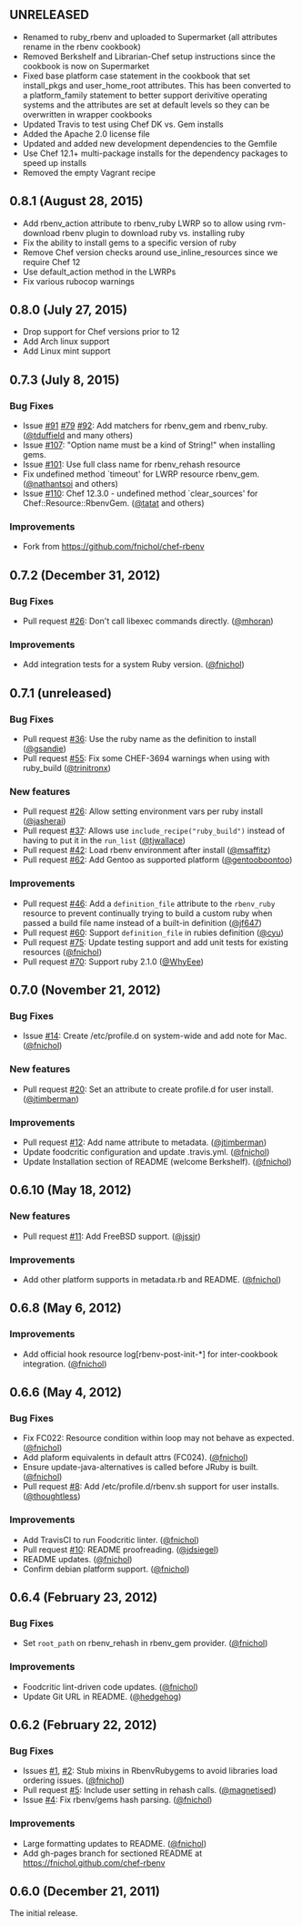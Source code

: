 ## UNRELEASED
* Renamed to ruby_rbenv and uploaded to Supermarket (all attributes rename in the rbenv cookbook)
* Removed Berkshelf and Librarian-Chef setup instructions since the cookbook is now on Supermarket
* Fixed base platform case statement in the cookbook that set install_pkgs and user_home_root attributes.  This has been converted to a platform_family statement to better support derivitive operating systems and the attributes are set at default levels so they can be overwritten in wrapper cookbooks
* Updated Travis to test using Chef DK vs. Gem installs
* Added the Apache 2.0 license file
* Updated and added new development dependencies to the Gemfile
* Use Chef 12.1+ multi-package installs for the dependency packages to speed up installs
* Removed the empty Vagrant recipe


## 0.8.1 (August 28, 2015)
 * Add rbenv_action attribute to rbenv_ruby LWRP so to allow using rvm-download rbenv plugin to download ruby vs. installing ruby
 * Fix the ability to install gems to a specific version of ruby
 * Remove Chef version checks around use_inline_resources since we require Chef 12
 * Use default_action method in the LWRPs
 * Fix various rubocop warnings

## 0.8.0 (July 27, 2015)
 * Drop support for Chef versions prior to 12
 * Add Arch linux support
 * Add Linux mint support

## 0.7.3 (July 8, 2015)

### Bug Fixes

 * Issue [#91](https://github.com/fnichol/chef-rbenv/issues/91) [#79](https://github.com/fnichol/chef-rbenv/issues/79) [#92](https://github.com/fnichol/chef-rbenv/pull/92):
   Add matchers for rbenv_gem and rbenv_ruby.
   ([@tduffield](https://github.com/tduffield) and many others)
 * Issue [#107](https://github.com/fnichol/chef-rbenv/issues/107):
   "Option name must be a kind of String!" when installing gems.
 * Issue [#101](https://github.com/fnichol/chef-rbenv/issues/101):
   Use full class name for rbenv_rehash resource
 * Fix undefined method `timeout' for LWRP resource rbenv_gem.
   ([@nathantsoi](https://github.com/nathantsoi) and others)
 * Issue [#110](https://github.com/fnichol/chef-rbenv/issues/110):
   Chef 12.3.0 - undefined method `clear_sources' for Chef::Resource::RbenvGem.
   ([@tatat](https://github.com/tatat) and others)

### Improvements

 * Fork from https://github.com/fnichol/chef-rbenv


## 0.7.2 (December 31, 2012)

### Bug Fixes

* Pull request [#26](https://github.com/fnichol/chef-rbenv/pull/26): Don't
  call libexec commands directly. ([@mhoran][])

### Improvements

* Add integration tests for a system Ruby version. ([@fnichol][])

## 0.7.1 (unreleased)

### Bug Fixes

* Pull request [#36](https://github.com/fnichol/chef-rbenv/pull/36):
  Use the ruby name as the definition to install
  ([@gsandie][])
* Pull request [#55](https://github.com/fnichol/chef-rbenv/pull/55):
  Fix some CHEF-3694 warnings when using with ruby_build
  ([@trinitronx][])

### New features

* Pull request [#26](https://github.com/fnichol/chef-rbenv/pull/26):
  Allow setting environment vars per ruby install
  ([@jasherai][])
* Pull request [#37](https://github.com/fnichol/chef-rbenv/pull/37):
  Allows use `include_recipe("ruby_build")` instead of having to put it in the `run_list`
  ([@tjwallace][])
* Pull request [#42](https://github.com/fnichol/chef-rbenv/pull/42):
  Load rbenv environment after install
  ([@msaffitz][])
* Pull request [#62](https://github.com/fnichol/chef-rbenv/pull/62):
  Add Gentoo as supported platform
  ([@gentooboontoo][])

### Improvements

* Pull request [#46](https://github.com/fnichol/chef-rbenv/pull/46):
  Add a `definition_file` attribute to the `rbenv_ruby` resource to prevent
  continually trying to build a custom ruby when passed a build file name instead of a built-in definition
  ([@jf647][])
* Pull request [#60](https://github.com/fnichol/chef-rbenv/pull/60):
  Support `definition_file` in rubies definition
  ([@cyu][])
* Pull request [#75](https://github.com/fnichol/chef-rbenv/pull/75):
  Update testing support and add unit tests for existing resources
  ([@fnichol][])
* Pull request [#70](https://github.com/fnichol/chef-rbenv/pull/70):
  Support ruby 2.1.0
  ([@WhyEee][])



## 0.7.0 (November 21, 2012)

### Bug Fixes

* Issue [#14](https://github.com/fnichol/chef-rbenv/pull/14): Create
  /etc/profile.d on system-wide and add note for Mac. ([@fnichol][])

### New features

* Pull request [#20](https://github.com/fnichol/chef-rbenv/pull/20): Set an
  attribute to create profile.d for user install. ([@jtimberman][])

### Improvements

* Pull request [#12](https://github.com/fnichol/chef-rbenv/pull/12): Add name
  attribute to metadata. ([@jtimberman][])
* Update foodcritic configuration and update .travis.yml. ([@fnichol][])
* Update Installation section of README (welcome Berkshelf). ([@fnichol][])


## 0.6.10 (May 18, 2012)

### New features

* Pull request [#11](https://github.com/fnichol/chef-rbenv/pull/11): Add
  FreeBSD support. ([@jssjr][])

### Improvements

* Add other platform supports in metadata.rb and README. ([@fnichol][])


## 0.6.8 (May 6, 2012)

### Improvements

* Add official hook resource log[rbenv-post-init-\*] for inter-cookbook
  integration. ([@fnichol][])


## 0.6.6 (May 4, 2012)

### Bug Fixes

* Fix FC022: Resource condition within loop may not behave as expected.
  ([@fnichol][])
* Add plaform equivalents in default attrs (FC024). ([@fnichol][])
* Ensure update-java-alternatives is called before JRuby is built.
  ([@fnichol][])
* Pull request [#8](https://github.com/fnichol/chef-rbenv/pull/8): Add
  /etc/profile.d/rbenv.sh support for user installs. ([@thoughtless][])

### Improvements

* Add TravisCI to run Foodcritic linter. ([@fnichol][])
* Pull request [#10](https://github.com/fnichol/chef-rbenv/pull/10): README
  proofreading. ([@jdsiegel][])
* README updates. ([@fnichol][])
* Confirm debian platform support. ([@fnichol][])


## 0.6.4 (February 23, 2012)

### Bug Fixes

* Set `root_path` on rbenv\_rehash in rbenv\_gem provider. ([@fnichol][])

### Improvements

* Foodcritic lint-driven code updates. ([@fnichol][])
* Update Git URL in README. ([@hedgehog][])


## 0.6.2 (February 22, 2012)

### Bug Fixes

* Issues [#1](https://github.com/fnichol/chef-rbenv/issues/1),
  [#2](https://github.com/fnichol/chef-rbenv/issues/2): Stub mixins in
  RbenvRubygems to avoid libraries load ordering issues. ([@fnichol][])
* Pull request [#5](https://github.com/fnichol/chef-rbenv/pull/5): Include
  user setting in rehash calls. ([@magnetised][])
* Issue [#4](https://github.com/fnichol/chef-rbenv/issues/4): Fix rbenv/gems
  hash parsing. ([@fnichol][])

### Improvements

* Large formatting updates to README. ([@fnichol][])
* Add gh-pages branch for sectioned README at
  https://fnichol.github.com/chef-rbenv


## 0.6.0 (December 21, 2011)

The initial release.

[@fnichol]: https://github.com/fnichol
[@jdsiegel]: https://github.com/jdsiegel
[@jssjr]: https://github.com/jssjr
[@jtimberman]: https://github.com/jtimberman
[@hedgehog]: https://github.com/hedgehog
[@magnetised]: https://github.com/magnetised
[@mhoran]: https://github.com/mhoran
[@thoughtless]: https://github.com/thoughtless
[@jasherai]: https://github.com/jasherai
[@tjwallace]: https://github.com/tjwallace
[@jf647]: https://github.com/jf647
[@gsandie]: https://github.com/gsandie
[@msaffitz]: https://github.com/msaffitz
[@trinitronx]: https://github.com/trinitronx
[@gentooboontoo]: https://github.com/gentooboontoo
[@cyu]: https://github.com/cyu
[@WhyEee]: https://github.com/WhyEee
